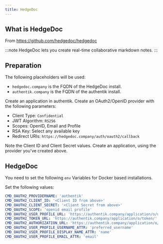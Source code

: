 ```yaml
---
title: HedgeDoc
---
```


## What is HedgeDoc

From https://github.com/hedgedoc/hedgedoc

:::note
HedgeDoc lets you create real-time collaborative markdown notes.
:::

## Preparation

The following placeholders will be used:

- `hedgedoc.company` is the FQDN of the HedgeDoc install.
- `authentik.company` is the FQDN of the authentik install.

Create an application in authentik. Create an OAuth2/OpenID provider with the following parameters:

- Client Type: `Confidential`
- JWT Algorithm: `RS256`
- Scopes: OpenID, Email and Profile
- RSA Key: Select any available key
- Redirect URIs: `https://hedgedoc.company/auth/oauth2/callback`

Note the Client ID and Client Secret values. Create an application, using the provider you've created above.

## HedgeDoc

You need to set the following `env` Variables for Docker based installations.

Set the following values:

```yaml
CMD_OAUTH2_PROVIDERNAME: 'authentik'
CMD_OAUTH2_CLIENT_ID: '<Client ID from above>'
CMD_OAUTH2_CLIENT_SECRET: '<Client Secret from above>'
CMD_OAUTH2_SCOPE: 'openid email profile'
CMD_OAUTH2_USER_PROFILE_URL: 'https://authentik.company/application/o/userinfo/'
CMD_OAUTH2_TOKEN_URL: 'https://authentik.company/application/o/token/'
CMD_OAUTH2_AUTHORIZATION_URL: 'https://authentik.company/application/o/authorize/'
CMD_OAUTH2_USER_PROFILE_USERNAME_ATTR: 'preferred_username'
CMD_OAUTH2_USER_PROFILE_DISPLAY_NAME_ATTR: 'name'
CMD_OAUTH2_USER_PROFILE_EMAIL_ATTR: 'email'
```
